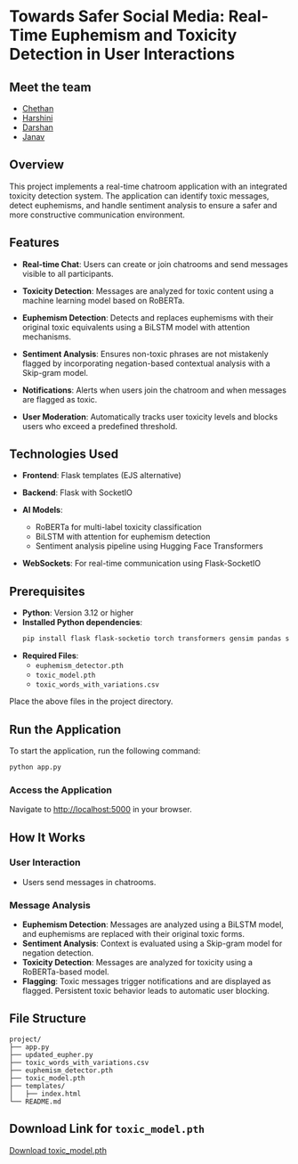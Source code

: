 # Towards Safer Social Media: Real-Time Euphemism and Toxicity Detection in User Interactions

## Meet the team 
- [Chethan](https://github.com/chethanv-20)
- [Harshini](https://github.com/harshinimurugan2004)
- [Darshan](https://github.com/darshangn310)
- [Janav](https://github.com/Janav20)


## Overview
This project implements a real-time chatroom application with an integrated toxicity detection system. The application can identify toxic messages, detect euphemisms, and handle sentiment analysis to ensure a safer and more constructive communication environment.

## Features

- **Real-time Chat**: Users can create or join chatrooms and send messages visible to all participants.

- **Toxicity Detection**: Messages are analyzed for toxic content using a machine learning model based on RoBERTa.

- **Euphemism Detection**: Detects and replaces euphemisms with their original toxic equivalents using a BiLSTM model with attention mechanisms.

- **Sentiment Analysis**: Ensures non-toxic phrases are not mistakenly flagged by incorporating negation-based contextual analysis with a Skip-gram model.

- **Notifications**: Alerts when users join the chatroom and when messages are flagged as toxic.

- **User Moderation**: Automatically tracks user toxicity levels and blocks users who exceed a predefined threshold.

## Technologies Used

- **Frontend**: Flask templates (EJS alternative)

- **Backend**: Flask with SocketIO

- **AI Models**:
    - RoBERTa for multi-label toxicity classification
    - BiLSTM with attention for euphemism detection
    - Sentiment analysis pipeline using Hugging Face Transformers

- **WebSockets**: For real-time communication using Flask-SocketIO

## Prerequisites

- **Python**: Version 3.12 or higher
- **Installed Python dependencies**:
  ```bash
  pip install flask flask-socketio torch transformers gensim pandas scikit-learn tensorflow
  ```
- **Required Files**:
  - `euphemism_detector.pth`
  - `toxic_model.pth`
  - `toxic_words_with_variations.csv`

Place the above files in the project directory.

## Run the Application

To start the application, run the following command:
```bash
python app.py
```

### Access the Application
Navigate to [http://localhost:5000](http://localhost:5000) in your browser.

## How It Works

### User Interaction
- Users send messages in chatrooms.

### Message Analysis
- **Euphemism Detection**: Messages are analyzed using a BiLSTM model, and euphemisms are replaced with their original toxic forms.
- **Sentiment Analysis**: Context is evaluated using a Skip-gram model for negation detection.
- **Toxicity Detection**: Messages are analyzed for toxicity using a RoBERTa-based model.
- **Flagging**: Toxic messages trigger notifications and are displayed as flagged. Persistent toxic behavior leads to automatic user blocking.

## File Structure
```
project/
├── app.py
├── updated_eupher.py
├── toxic_words_with_variations.csv
├── euphemism_detector.pth
├── toxic_model.pth
├── templates/
│   ├── index.html
└── README.md
```

## Download Link for `toxic_model.pth`
[Download toxic_model.pth](https://drive.google.com/file/d/1-8NyBCbUNKfPFiDdcLYjt5lOVkG2B8NK/view?usp=sharing)
